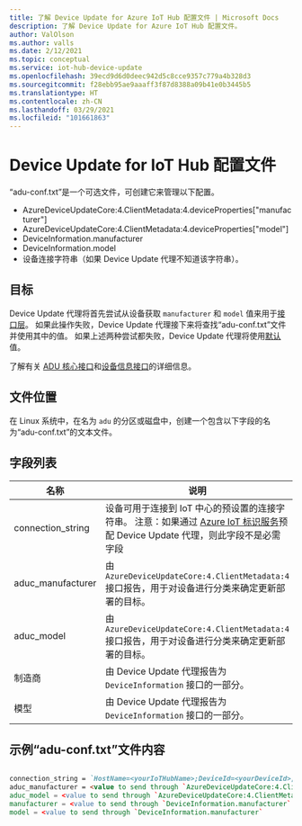 ```yaml
---
title: 了解 Device Update for Azure IoT Hub 配置文件 | Microsoft Docs
description: 了解 Device Update for Azure IoT Hub 配置文件。
author: ValOlson
ms.author: valls
ms.date: 2/12/2021
ms.topic: conceptual
ms.service: iot-hub-device-update
ms.openlocfilehash: 39ecd9d6d0deec942d5c8cce9357c779a4b328d3
ms.sourcegitcommit: f28ebb95ae9aaaff3f87d8388a09b41e0b3445b5
ms.translationtype: HT
ms.contentlocale: zh-CN
ms.lasthandoff: 03/29/2021
ms.locfileid: "101661863"
---
```

# <a name="device-update-for-iot-hub-configuration-file"></a>Device Update for IoT Hub 配置文件

“adu-conf.txt”是一个可选文件，可创建它来管理以下配置。

* AzureDeviceUpdateCore:4.ClientMetadata:4.deviceProperties["manufacturer"]
* AzureDeviceUpdateCore:4.ClientMetadata:4.deviceProperties["model"]
* DeviceInformation.manufacturer
* DeviceInformation.model
* 设备连接字符串（如果 Device Update 代理不知道该字符串）。

## <a name="purpose"></a>目标
Device Update 代理将首先尝试从设备获取 `manufacturer` 和 `model` 值来用于[接口层](device-update-agent-overview.md#the-interface-layer)。 如果此操作失败，Device Update 代理接下来将查找“adu-conf.txt”文件并使用其中的值。 如果上述两种尝试都失败，Device Update 代理将使用[默认](https://github.com/Azure/iot-hub-device-update/blob/main/CMakeLists.txt)值。

了解有关 [ADU 核心接口](https://github.com/Azure/iot-hub-device-update/tree/main/src/agent/adu_core_interface)和[设备信息接口](https://github.com/Azure/iot-hub-device-update/tree/main/src/agent/device_info_interface)的详细信息。

## <a name="file-location"></a>文件位置

在 Linux 系统中，在名为 `adu` 的分区或磁盘中，创建一个包含以下字段的名为“adu-conf.txt”的文本文件。

## <a name="list-of-fields"></a>字段列表

|名称|说明|
|-----------|--------------------|
|connection_string|设备可用于连接到 IoT 中心的预设置的连接字符串。 注意：如果通过 [Azure IoT 标识服务](https://azure.github.io/iot-identity-service/)预配 Device Update 代理，则此字段不是必需字段|
|aduc_manufacturer|由 `AzureDeviceUpdateCore:4.ClientMetadata:4` 接口报告，用于对设备进行分类来确定更新部署的目标。|
|aduc_model|由 `AzureDeviceUpdateCore:4.ClientMetadata:4` 接口报告，用于对设备进行分类来确定更新部署的目标。|
|制造商|由 Device Update 代理报告为 `DeviceInformation` 接口的一部分。|
|模型|由 Device Update 代理报告为 `DeviceInformation` 接口的一部分。|

## <a name="example-adu-conftxt-file-contents"></a>示例“adu-conf.txt”文件内容

```markdown

connection_string = `HostName=<yourIoTHubName>;DeviceId=<yourDeviceId>;SharedAccessKey=<yourSharedAccessKey>`
aduc_manufacturer = <value to send through `AzureDeviceUpdateCore:4.ClientMetadata:4.deviceProperties["manufacturer"]`
aduc_model = <value to send through `AzureDeviceUpdateCore:4.ClientMetadata:4.deviceProperties["model"]`
manufacturer = <value to send through `DeviceInformation.manufacturer`
model = <value to send through `DeviceInformation.manufacturer`
```
